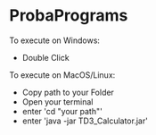 # ProbaPrograms

To execute on Windows:
- Double Click

To execute on MacOS/Linux:

- Copy path to your Folder
- Open your terminal
- enter 'cd "your path"'
- enter 'java -jar TD3_Calculator.jar'
